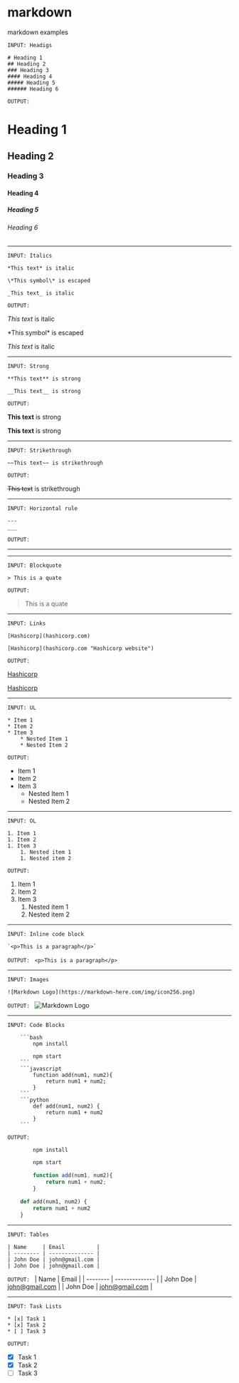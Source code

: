 # markdown
markdown examples

<!-- Headings -->
`INPUT: Headigs`
```
# Heading 1
## Heading 2
### Heading 3
#### Heading 4
##### Heading 5
###### Heading 6
```
`OUTPUT:`
# Heading 1
## Heading 2
### Heading 3
#### Heading 4
##### Heading 5
###### Heading 6

___

<!-- Italics -->
`INPUT: Italics`
```
*This text* is italic

\*This symbol\* is escaped

_This text_ is italic
```
`OUTPUT: `

*This text* is italic

\*This symbol\* is escaped

_This text_ is italic

***

<!-- Strong -->
`INPUT: Strong`
```
**This text** is strong

__This text__ is strong
```
`OUTPUT: `

**This text** is strong

__This text__ is strong

___

<!-- Strikethrough -->
`INPUT: Strikethrough`
```
~~This text~~ is strikethrough  
```

`OUTPUT: `

~~This text~~ is strikethrough
___
<!-- Horizontal rule  -->
`INPUT: Horizontal rule`
```
---
___
```

`OUTPUT: `

---
___

<!-- Blockquote -->
`INPUT: Blockquote`
```
> This is a quate
```

`OUTPUT: `

> This is a quate
___

<!-- Links -->
`INPUT: Links`
```
[Hashicorp](hashicorp.com)

[Hashicorp](hashicorp.com "Hashicorp website") 
```

`OUTPUT: `

[Hashicorp](hashicorp.com)

[Hashicorp](hashicorp.com "Hashicorp website")
___
<!-- UL -->
`INPUT: UL`
```
* Item 1 
* Item 2
* Item 3
    * Nested Item 1
    * Nested Item 2
```

`OUTPUT: `
* Item 1 
* Item 2
* Item 3
    * Nested Item 1
    * Nested Item 2
___
<!-- OL -->
`INPUT: OL`
```
1. Item 1
1. Item 2
1. Item 3
    1. Nested item 1
    1. Nested item 2
```
`OUTPUT: `
1. Item 1
1. Item 2
1. Item 3
    1. Nested item 1
    1. Nested item 2
---
<!-- Inline Code Block -->

`INPUT: Inline code block`
```
`<p>This is a paragraph</p>`
```

`OUTPUT: `
`<p>This is a paragraph</p>`

---
<!-- Images -->
`INPUT: Images`
```
![Markdown Logo](https://markdown-here.com/img/icon256.png)
```
`OUTPUT: `
![Markdown Logo](https://markdown-here.com/img/icon256.png)

___
<!-- Github Markdown -->

<!-- Code Blocks -->
`INPUT: Code Blocks`
```
    ```bash
        npm install

        npm start
    ```
    ```javascript
        function add(num1, num2){
            return num1 + num2;
        }
    ```
    ```python
        def add(num1, num2) {
            return num1 + num2
        }
    ```
```

`OUTPUT: `
```bash
        npm install

        npm start
```
```javascript
        function add(num1, num2){
            return num1 + num2;
        }
```
```python
    def add(num1, num2) {
        return num1 + num2
    }
```
___
<!-- Tables -->
`INPUT: Tables`
```
| Name     | Email          |
| -------- | -------------- |
| John Doe | john@gmail.com |
| John Doe | john@gmail.com |
```
`OUTPUT: `
| Name     | Email          |
| -------- | -------------- |
| John Doe | john@gmail.com |
| John Doe | john@gmail.com |

---
<!-- Task Lists -->
`INPUT: Task Lists`

```
* [x] Task 1
* [x] Task 2
* [ ] Task 3
```

`OUTPUT: `
* [x] Task 1
* [x] Task 2
* [ ] Task 3

